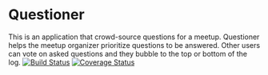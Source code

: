 # Questioner
 This is an application that crowd-source questions for a meetup. ​ Questioner​​ helps the meetup organizer prioritize questions to be answered. Other users can vote on asked questions and they bubble to the top or bottom of the log.
 [![Build Status](https://travis-ci.org/G-Chilie/Questioner.svg?branch=develop)](https://travis-ci.org/G-Chilie/Questioner)
[![Coverage Status](https://coveralls.io/repos/github/G-Chilie/Questioner/badge.svg?branch=develop)](https://coveralls.io/github/G-Chilie/Questioner?branch=develop)

